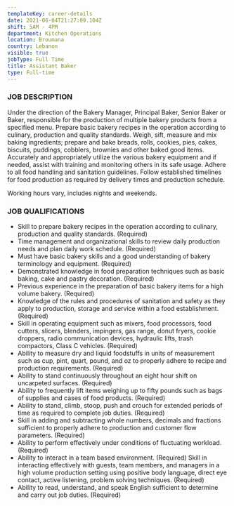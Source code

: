 ```yaml
---
templateKey: career-details
date: 2021-06-04T21:27:09.104Z
shift: 5AM - 4PM
department: Kitchen Operations
location: Broumana
country: Lebanon
visible: true
jobType: Full Time
title: Assistant Baker
type: Full-time
---
```


### JOB DESCRIPTION

Under the direction of the Bakery Manager, Principal Baker, Senior Baker or Baker, responsible for the production of multiple bakery products from a specified menu. Prepare basic bakery recipes in the operation according to culinary, production and quality standards. Weigh, sift, measure and mix baking ingredients; prepare and bake breads, rolls, cookies, pies, cakes, biscuits, puddings, cobblers, brownies and other baked good items. Accurately and appropriately utilize the various bakery equipment and if needed, assist with training and monitoring others in its safe usage. Adhere to all food handling and sanitation guidelines. Follow established timelines for food production as required by delivery times and production schedule.

Working hours vary, includes nights and weekends.

### JOB QUALIFICATIONS

- Skill to prepare bakery recipes in the operation according to culinary, production and quality standards. (Required)
- Time management and organizational skills to review daily production needs and plan daily work schedule. (Required)
- Must have basic bakery skills and a good understanding of bakery terminology and equipment. (Required)
- Demonstrated knowledge in food preparation techniques such as basic baking, cake and pastry decoration. (Required)
- Previous experience in the preparation of basic bakery items for a high volume bakery. (Required)
- Knowledge of the rules and procedures of sanitation and safety as they apply to production, storage and service within a food establishment. (Required)
- Skill in operating equipment such as mixers, food processors, food cutters, slicers, blenders, impingers, gas range, donut fryers, cookie droppers, radio communication devices, hydraulic lifts, trash compactors, Class C vehicles. (Required)
- Ability to measure dry and liquid foodstuffs in units of measurement such as cup, pint, quart, pound, and oz to properly adhere to recipe and production requirements. (Required)
- Ability to stand continuously throughout an eight hour shift on uncarpeted surfaces. (Required)
- Ability to frequently lift items weighing up to fifty pounds such as bags of supplies and cases of food products. (Required)
- Ability to stand, climb, stoop, push and crouch for extended periods of time as required to complete job duties. (Required)
- Skill in adding and subtracting whole numbers, decimals and fractions sufficient to properly adhere to production and customer flow parameters. (Required)
- Ability to perform effectively under conditions of fluctuating workload. (Required)
- Ability to interact in a team based environment. (Required)
  Skill in interacting effectively with guests, team members, and managers in a high volume production setting using positive body language, direct eye contact, active listening, problem solving techniques. (Required)
- Ability to read, understand, and speak English sufficient to determine and carry out job duties. (Required)
